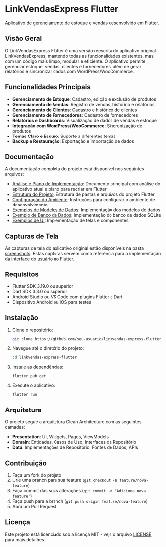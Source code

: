 # LinkVendasExpress Flutter

Aplicativo de gerenciamento de estoque e vendas desenvolvido em Flutter.

## Visão Geral

O LinkVendasExpress Flutter é uma versão reescrita do aplicativo original LinkVendasExpress, mantendo todas as funcionalidades existentes, mas com um código mais limpo, modular e eficiente. O aplicativo permite gerenciar estoque, vendas, clientes e fornecedores, além de gerar relatórios e sincronizar dados com WordPress/WooCommerce.

## Funcionalidades Principais

- **Gerenciamento de Estoque**: Cadastro, edição e exclusão de produtos
- **Gerenciamento de Vendas**: Registro de vendas, histórico e relatórios
- **Gerenciamento de Clientes**: Cadastro e histórico de clientes
- **Gerenciamento de Fornecedores**: Cadastro de fornecedores
- **Relatórios e Dashboards**: Visualização de dados de vendas e estoque
- **Integração com WordPress/WooCommerce**: Sincronização de produtos
- **Temas Claro e Escuro**: Suporte a diferentes temas
- **Backup e Restauração**: Exportação e importação de dados

## Documentação

A documentação completa do projeto está disponível nos seguintes arquivos:

- [Análise e Plano de Implementação](LINKVENDASEXPRESSFLUTTER.md): Documento principal com análise do aplicativo atual e plano para recriar em Flutter
- [Estrutura do Projeto](flutter_project_structure.md): Estrutura de pastas e arquivos do projeto Flutter
- [Configuração do Ambiente](flutter_setup_instructions.md): Instruções para configurar o ambiente de desenvolvimento
- [Exemplos de Modelos de Dados](flutter_models_example.md): Implementação dos modelos de dados
- [Exemplo de Banco de Dados](flutter_database_example.md): Implementação do banco de dados SQLite
- [Exemplos de UI](flutter_ui_examples.md): Implementação de telas e componentes

## Capturas de Tela

As capturas de tela do aplicativo original estão disponíveis na pasta [screenshots](screenshots/). Estas capturas servem como referência para a implementação da interface do usuário no Flutter.

## Requisitos

- Flutter SDK 3.19.0 ou superior
- Dart SDK 3.3.0 ou superior
- Android Studio ou VS Code com plugins Flutter e Dart
- Dispositivo Android ou iOS para testes

## Instalação

1. Clone o repositório:
   ```bash
   git clone https://github.com/seu-usuario/linkvendas-express-flutter.git
   ```

2. Navegue até o diretório do projeto:
   ```bash
   cd linkvendas-express-flutter
   ```

3. Instale as dependências:
   ```bash
   flutter pub get
   ```

4. Execute o aplicativo:
   ```bash
   flutter run
   ```

## Arquitetura

O projeto segue a arquitetura Clean Architecture com as seguintes camadas:

- **Presentation**: UI, Widgets, Pages, ViewModels
- **Domain**: Entidades, Casos de Uso, Interfaces de Repositório
- **Data**: Implementações de Repositório, Fontes de Dados, APIs

## Contribuição

1. Faça um fork do projeto
2. Crie uma branch para sua feature (`git checkout -b feature/nova-feature`)
3. Faça commit das suas alterações (`git commit -m 'Adiciona nova feature'`)
4. Faça push para a branch (`git push origin feature/nova-feature`)
5. Abra um Pull Request

## Licença

Este projeto está licenciado sob a licença MIT - veja o arquivo [LICENSE](LICENSE) para mais detalhes.
